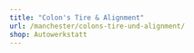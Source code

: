 ```yaml
---
title: "Colon's Tire & Alignment"
url: /manchester/colons-tire-und-alignment/
shop: Autowerkstatt
---
```

